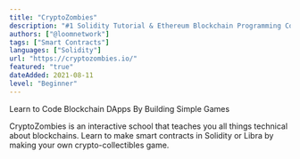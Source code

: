 ```yaml
---
title: "CryptoZombies"
description: "#1 Solidity Tutorial & Ethereum Blockchain Programming Course"
authors: ["@loomnetwork"]
tags: ["Smart Contracts"]
languages: ["Solidity"]
url: "https://cryptozombies.io/"
featured: "true"
dateAdded: 2021-08-11
level: "Beginner"
---
```


Learn to Code Blockchain DApps By Building Simple Games

CryptoZombies is an interactive school that teaches you all things technical about blockchains. Learn to make smart contracts in Solidity or Libra by making your own crypto-collectibles game.